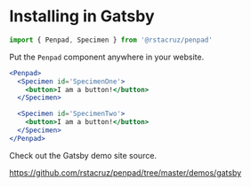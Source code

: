 # Installing in Gatsby

```js
import { Penpad, Specimen } from '@rstacruz/penpad'
```

Put the `Penpad` component anywhere in your website.

```jsx
<Penpad>
  <Specimen id='SpecimenOne'>
    <button>I am a button!</button>
  </Specimen>

  <Specimen id='SpecimenTwo'>
    <button>I am a button!</button>
  </Specimen>
</Penpad>
```

Check out the Gatsby demo site source.

https://github.com/rstacruz/penpad/tree/master/demos/gatsby
